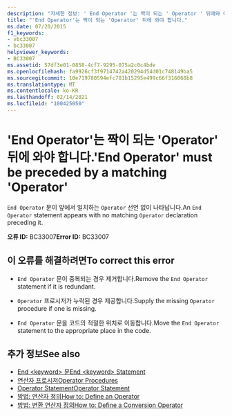 ```yaml
---
description: "자세한 정보: ' End Operator '는 짝이 되는 ' Operator ' 뒤에와 야 합니다."
title: "'End Operator'는 짝이 되는 'Operator' 뒤에 와야 합니다."
ms.date: 07/20/2015
f1_keywords:
- vbc33007
- bc33007
helpviewer_keywords:
- BC33007
ms.assetid: 57df3e01-0858-4cf7-9295-075a2c0c4bde
ms.openlocfilehash: fa9926cf3f9714742a420294d54d01c748149ba5
ms.sourcegitcommit: 10e719780594efc781b15295e499c66f316068b8
ms.translationtype: MT
ms.contentlocale: ko-KR
ms.lasthandoff: 02/14/2021
ms.locfileid: "100425050"
---
```

# <a name="end-operator-must-be-preceded-by-a-matching-operator"></a><span data-ttu-id="54952-103">'End Operator'는 짝이 되는 'Operator' 뒤에 와야 합니다.</span><span class="sxs-lookup"><span data-stu-id="54952-103">'End Operator' must be preceded by a matching 'Operator'</span></span>

<span data-ttu-id="54952-104">`End Operator` 문이 앞에서 일치하는 `Operator` 선언 없이 나타납니다.</span><span class="sxs-lookup"><span data-stu-id="54952-104">An `End Operator` statement appears with no matching `Operator` declaration preceding it.</span></span>  
  
 <span data-ttu-id="54952-105">**오류 ID:** BC33007</span><span class="sxs-lookup"><span data-stu-id="54952-105">**Error ID:** BC33007</span></span>  
  
## <a name="to-correct-this-error"></a><span data-ttu-id="54952-106">이 오류를 해결하려면</span><span class="sxs-lookup"><span data-stu-id="54952-106">To correct this error</span></span>  
  
- <span data-ttu-id="54952-107">`End Operator` 문이 중복되는 경우 제거합니다.</span><span class="sxs-lookup"><span data-stu-id="54952-107">Remove the `End Operator` statement if it is redundant.</span></span>  
  
- <span data-ttu-id="54952-108">`Operator` 프로시저가 누락된 경우 제공합니다.</span><span class="sxs-lookup"><span data-stu-id="54952-108">Supply the missing `Operator` procedure if one is missing.</span></span>  
  
- <span data-ttu-id="54952-109">`End Operator` 문을 코드의 적절한 위치로 이동합니다.</span><span class="sxs-lookup"><span data-stu-id="54952-109">Move the `End Operator` statement to the appropriate place in the code.</span></span>  
  
## <a name="see-also"></a><span data-ttu-id="54952-110">추가 정보</span><span class="sxs-lookup"><span data-stu-id="54952-110">See also</span></span>

- [<span data-ttu-id="54952-111">End \<keyword> 문</span><span class="sxs-lookup"><span data-stu-id="54952-111">End \<keyword> Statement</span></span>](../language-reference/statements/end-keyword-statement.md)
- [<span data-ttu-id="54952-112">연산자 프로시저</span><span class="sxs-lookup"><span data-stu-id="54952-112">Operator Procedures</span></span>](../programming-guide/language-features/procedures/operator-procedures.md)
- [<span data-ttu-id="54952-113">Operator Statement</span><span class="sxs-lookup"><span data-stu-id="54952-113">Operator Statement</span></span>](../language-reference/statements/operator-statement.md)
- [<span data-ttu-id="54952-114">방법: 연산자 정의</span><span class="sxs-lookup"><span data-stu-id="54952-114">How to: Define an Operator</span></span>](../programming-guide/language-features/procedures/how-to-define-an-operator.md)
- [<span data-ttu-id="54952-115">방법: 변환 연산자 정의</span><span class="sxs-lookup"><span data-stu-id="54952-115">How to: Define a Conversion Operator</span></span>](../programming-guide/language-features/procedures/how-to-define-a-conversion-operator.md)
